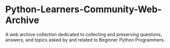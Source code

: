 # Python-Learners-Community-Web-Archive
A web archive collection dedicated to collecting and preserving questions, answers, and topics asked by and related to Beginner Python Programmers.
